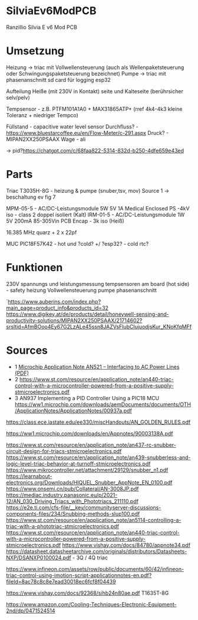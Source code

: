 # SilviaEv6ModPCB
Ranzillio Silvia E v6 Mod PCB

# Umsetzung
Heizung -> triac mit Vollwellensteuerung (auch als Wellenpaketsteuerung oder Schwingungspaketsteuerung bezeichnet)
Pumpe -> triac mit phasenanschnitt
sd card für logging esp32

Aufteilung Heiße (mit 230V in Kontakt) seite und Kalteseite (berührsicher selv/pelv)

Tempsensor - z.B. PTFM101A1A0 + MAX31865ATP+ (rref 4k4-4k3 kleine Toleranz + niedriger Tempco)

Füllstand - capacitive water level sensor
Durchfluss? - https://www.bluestarcoffee.eu/en/Flow-Meter/c-291.aspx
Druck? - MIPAN2XX250PSAAX
Wage - ali

-> pid?https://chatgpt.com/c/68faa822-5314-832d-b250-4dfe659e43ed


# Parts
Triac T3035H-8G - heizung & pumpe (snuber,tsv, mov) Source 1 -> beschaltung ev fig 7

MPM-05-5 - AC/DC-Leistungsmodule 5W 5V 1A Medical Enclosed PS -4kV iso - class 2 doppel isoliert (Kalt)
IRM-01-5  - AC/DC-Leistungsmodule 1W 5V 200mA 85-305Vin PCB Encap - 3k iso (Heiß)

16.385 MHz quarz + 2 x 22pf

MUC PIC18F57K42 - hot und ?cold? +/ ?esp32? - cold rtc?

# Funktionen
230V spannungs und leistungsmessung
tempsensoren am board (hot side)  - safety
heizung Vollwellensteuerung
pumpe phasenanschnitt




´https://www.auberins.com/index.php?main_page=product_info&products_id=32
https://www.digikey.at/de/products/detail/honeywell-sensing-and-productivity-solutions/MIPAN2XX250PSAAX/21714602?srsltid=AfmBOoo4Ey67G2LzALe45ssn8JAZVsFlubCIujuodjsKur_KNoKfqMFf

# Sources
- 1 [Microchip Application Note AN521 – Interfacing to AC Power Lines (PDF)](https://ww1.microchip.com/downloads/en/AppNotes/00521c.pdf)
- 2 https://www.st.com/resource/en/application_note/an440-triac-control-with-a-microcontroller-powered-from-a-positive-supply-stmicroelectronics.pdf
- 3 AN937 Implementing a PID Controller Using a PIC18 MCU https://ww1.microchip.com/downloads/aemDocuments/documents/OTH/ApplicationNotes/ApplicationNotes/00937a.pdf

https://class.ece.iastate.edu/ee330/miscHandouts/AN_GOLDEN_RULES.pdf

https://ww1.microchip.com/downloads/en/Appnotes/90003138A.pdf

https://www.st.com/resource/en/application_note/an437-rc-snubber-circuit-design-for-triacs-stmicroelectronics.pdf
https://www.st.com/resource/en/application_note/an439-snubberless-and-logic-level-triac-behavior-at-turnoff-stmicroelectronics.pdf
https://www.mikrocontroller.net/attachment/29129/snubber_n1.pdf
https://learnabout-electronics.org/Downloads/HIQUEL_Snubber_AppNote_EN_0100.pdf
https://www.onsemi.cn/pub/Collateral/AN-3008JP.pdf
https://mediac.industry.panasonic.eu/p/2021-12/AN_030_Driving_Triacs_with_Phototriacs_211110.pdf
https://e2e.ti.com/cfs-file/__key/communityserver-discussions-components-files/234/Snubbing-methods-slup100.pdf
https://www.st.com/resource/en/application_note/an5114-controlling-a-triac-with-a-phototriac-stmicroelectronics.pdf
https://www.st.com/resource/en/application_note/an440-triac-control-with-a-microcontroller-powered-from-a-positive-supply-stmicroelectronics.pdf
https://www.vishay.com/docs/84780/appnote34.pdf
https://datasheet.datasheetarchive.com/originals/distributors/Datasheets-NXP/DSANXP0100024.pdf - 3Q / 4Q triac

https://www.infineon.com/assets/row/public/documents/60/42/infineon-triac-control-using-imotion-script-applicationnotes-en.pdf?fileId=8ac78c8c8e7ead30018ec6fcf8f04439


https://www.vishay.com/docs/92368/sihb24n80ae.pdf
T1635T-8G


https://www.amazon.com/Cooling-Techniques-Electronic-Equipment-2nd/dp/0471524514
